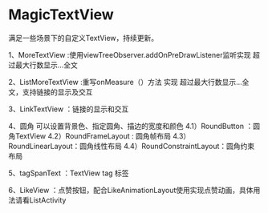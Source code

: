 # MagicTextView

满足一些场景下的自定义TextView，持续更新。

1、MoreTextView :使用viewTreeObserver.addOnPreDrawListener监听实现 超过最大行数显示...全文

2、ListMoreTextView :重写onMeasure（）方法 实现 超过最大行数显示...全文，支持链接的显示及交互

3、LinkTextView ：链接的显示和交互

4、圆角 可以设置背景色、指定圆角、描边的宽度和颜色
   4.1）RoundButton ：圆角TextView
   4.2）RoundFrameLayout : 圆角帧布局
   4.3）RoundLinearLayout：圆角线性布局
   4.4）RoundConstraintLayout：圆角约束布局

5、tagSpanText ：TextView tag 标签

6、LikeView ：点赞按钮，配合LikeAnimationLayout使用实现点赞动画，具体用法请看ListActivity
